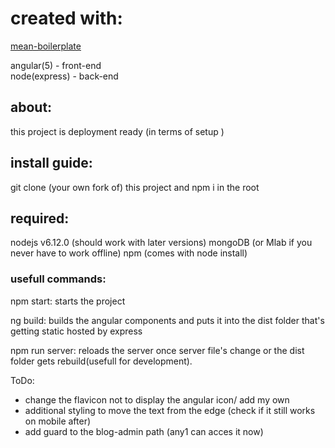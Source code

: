 # created with:
[mean-boilerplate](https://github.com/lloydst/mean-boilerplate)

angular(5)    - front-end <br>
node(express)  - back-end
## about:
 this project is deployment ready (in terms of setup )
## install guide:
 git clone (your own fork of) this project and npm i in the root
## required:
nodejs v6.12.0 (should work with later versions)
mongoDB (or Mlab if you never have to work offline)
npm (comes with node install) 
### usefull commands:
npm start: starts the project 

ng build: builds the angular components and puts it into the dist folder that's getting static hosted by express

npm run server: reloads the server once server file's change or the dist folder gets rebuild(usefull for development).

ToDo:
 - change the flavicon not to display the angular icon/ add my own
 - additional styling to move the text from the edge (check if it still works on mobile after)
 - add guard to the blog-admin path (any1 can acces it now)
